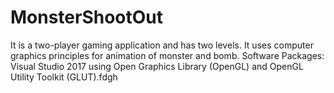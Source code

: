 # MonsterShootOut
It is a two-player gaming application and has two levels. It uses computer graphics principles for animation of monster and bomb.
Software Packages: Visual Studio 2017 using Open Graphics Library (OpenGL) and OpenGL Utility Toolkit (GLUT).fdgh
